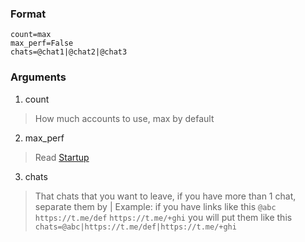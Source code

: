 

### Format
```/leave_chats
count=max
max_perf=False
chats=@chat1|@chat2|@chat3
```

### Arguments

1. count
> How much accounts to use, max by default

2. max_perf
> Read [Startup](https://github.com/PythonNoob999/TeleAccountManager/blob/647d3d354aab418d075614912f1ca9ceb0a31fde/docs/Startup.md)

3. chats
> That chats that you want to leave, if you have more than 1 chat, separate them by |
>Example:
>if you have links like this
>`@abc`
>`https://t.me/def`
>`https://t.me/+ghi`
>you will put them like this
>`chats=@abc|https://t.me/def|https://t.me/+ghi`